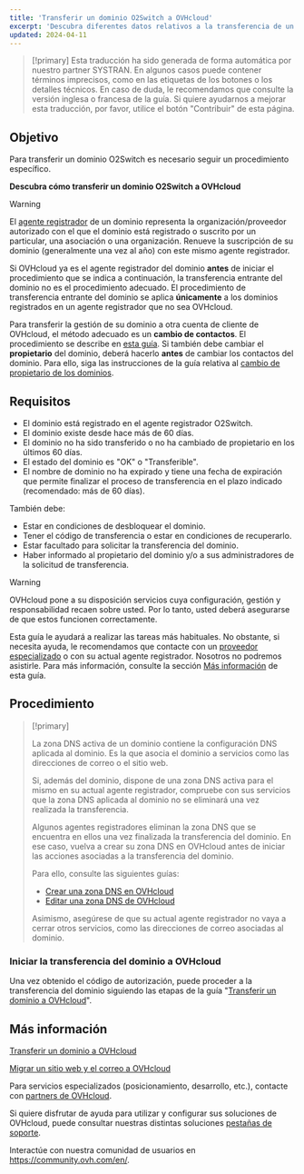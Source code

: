 ```yaml
---
title: 'Transferir un dominio O2Switch a OVHcloud'
excerpt: 'Descubra diferentes datos relativos a la transferencia de un dominio O2Switch a OVHcloud'
updated: 2024-04-11
---
```


> [!primary]
> Esta traducción ha sido generada de forma automática por nuestro partner SYSTRAN. En algunos casos puede contener términos imprecisos, como en las etiquetas de los botones o los detalles técnicos. En caso de duda, le recomendamos que consulte la versión inglesa o francesa de la guía. Si quiere ayudarnos a mejorar esta traducción, por favor, utilice el botón "Contribuir" de esta página.
> 

## Objetivo

Para transferir un dominio O2Switch es necesario seguir un procedimiento específico.

**Descubra cómo transferir un dominio O2Switch a OVHcloud**

> [!warning]
>
> El [agente registrador](https://www.ovhcloud.com/es-es/learn/what-is-domain-name-registrar/) de un dominio representa la organización/proveedor autorizado con el que el dominio está registrado o suscrito por un particular, una asociación o una organización. Renueve la suscripción de su dominio (generalmente una vez al año) con este mismo agente registrador.
>
> Si OVHcloud ya es el agente registrador del dominio **antes** de iniciar el procedimiento que se indica a continuación, la transferencia entrante del dominio no es el procedimiento adecuado. El procedimiento de transferencia entrante del dominio se aplica **únicamente** a los dominios registrados en un agente registrador que no sea OVHcloud.
>
> Para transferir la gestión de su dominio a otra cuenta de cliente de OVHcloud, el método adecuado es un **cambio de contactos**. El procedimiento se describe en [esta guía](/pages/account_and_service_management/account_information/managing_contacts).
> Si también debe cambiar el **propietario** del dominio, deberá hacerlo **antes** de cambiar los contactos del dominio. Para ello, siga las instrucciones de la guía relativa al [cambio de propietario de los dominios](/pages/web_cloud/domains/trade_domain).
>

## Requisitos

- El dominio está registrado en el agente registrador O2Switch.
- El dominio existe desde hace más de 60 días.
- El dominio no ha sido transferido o no ha cambiado de propietario en los últimos 60 días.
- El estado del dominio es "OK" o "Transferible".
- El nombre de dominio no ha expirado y tiene una fecha de expiración que permite finalizar el proceso de transferencia en el plazo indicado (recomendado: más de 60 días).

También debe:

- Estar en condiciones de desbloquear el dominio.
- Tener el código de transferencia o estar en condiciones de recuperarlo.
- Estar facultado para solicitar la transferencia del dominio.
- Haber informado al propietario del dominio y/o a sus administradores de la solicitud de transferencia.

> [!warning]
>
> OVHcloud pone a su disposición servicios cuya configuración, gestión y responsabilidad recaen sobre usted. Por lo tanto, usted deberá asegurarse de que estos funcionen correctamente.
>
> Esta guía le ayudará a realizar las tareas más habituales. No obstante, si necesita ayuda, le recomendamos que contacte con un [proveedor especializado](https://partner.ovhcloud.com/es-es/directory/) o con su actual agente registrador. Nosotros no podremos asistirle. Para más información, consulte la sección [Más información](#go-further) de esta guía.
>

## Procedimiento

> [!primary]
>
> La zona DNS activa de un dominio contiene la configuración DNS aplicada al dominio. Es la que asocia el dominio a servicios como las direcciones de correo o el sitio web.
>
> Si, además del dominio, dispone de una zona DNS activa para el mismo en su actual agente registrador, compruebe con sus servicios que la zona DNS aplicada al dominio no se eliminará una vez realizada la transferencia.
>
> Algunos agentes registradores eliminan la zona DNS que se encuentra en ellos una vez finalizada la transferencia del dominio. En ese caso, vuelva a crear su zona DNS en OVHcloud antes de iniciar las acciones asociadas a la transferencia del dominio.
>
> Para ello, consulte las siguientes guías:
>
> - [Crear una zona DNS en OVHcloud](/pages/web_cloud/domains/dns_zone_create)
> - [Editar una zona DNS de OVHcloud](/pages/web_cloud/domains/dns_zone_edit)
>
> Asimismo, asegúrese de que su actual agente registrador no vaya a cerrar otros servicios, como las direcciones de correo asociadas al dominio.
>



### Iniciar la transferencia del dominio a OVHcloud

Una vez obtenido el código de autorización, puede proceder a la transferencia del dominio siguiendo las etapas de la guía "[Transferir un dominio a OVHcloud](/pages/web_cloud/domains/transfer_incoming_generic_domain)".

## Más información <a name="go-further"></a>

[Transferir un dominio a OVHcloud](/pages/web_cloud/domains/transfer_incoming_generic_domain)

[Migrar un sitio web y el correo a OVHcloud](/pages/web_cloud/web_hosting/hosting_migrating_to_ovh)

Para servicios especializados (posicionamiento, desarrollo, etc.), contacte con [partners de OVHcloud](https://partner.ovhcloud.com/es-es/directory/).

Si quiere disfrutar de ayuda para utilizar y configurar sus soluciones de OVHcloud, puede consultar nuestras distintas soluciones [pestañas de soporte](https://www.ovhcloud.com/es-es/support-levels/).

Interactúe con nuestra comunidad de usuarios en <https://community.ovh.com/en/>.